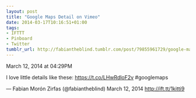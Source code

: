 ```yaml
---
layout: post
title: "Google Maps Detail on Vimeo"
date: 2014-03-17T10:16:51+01:00
tags:
- IFTTT
- Pinboard
- Twitter
tumblr_url: http://fabiantheblind.tumblr.com/post/79855961729/google-maps-detail-on-vimeo
---
```

March 12, 2014 at 04:29PM


I love little details like these: https://t.co/LHwRdloF2v #googlemaps

— Fabian Morón Zirfas (@fabiantheblind) March 12, 2014
http://ift.tt/1kitti9
